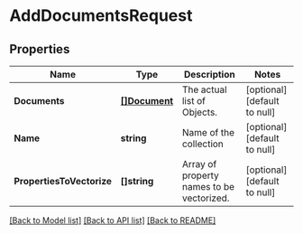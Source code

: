 # AddDocumentsRequest

## Properties
Name | Type | Description | Notes
------------ | ------------- | ------------- | -------------
**Documents** | [**[]Document**](Document.md) | The actual list of Objects. | [optional] [default to null]
**Name** | **string** | Name of the collection | [optional] [default to null]
**PropertiesToVectorize** | **[]string** | Array of property names to be vectorized. | [optional] [default to null]

[[Back to Model list]](../README.md#documentation-for-models) [[Back to API list]](../README.md#documentation-for-api-endpoints) [[Back to README]](../README.md)

